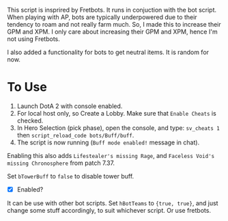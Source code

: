 This script is insprired by Fretbots. It runs in conjuction with the bot script. When playing with AP, bots are typically underpowered due to their tendency to roam and not really farm much.
So, I made this to increase their GPM and XPM. I only care about increasing their GPM and XPM, hence I'm not using Fretbots.

I also added a functionality for bots to get neutral items. It is random for now.

# To Use
1. Launch DotA 2 with console enabled.
2. For local host only, so Create a Lobby. Make sure that `Enable Cheats` is checked. 
3. In Hero Selection (pick phase), open the console, and type: `sv_cheats 1` then `script_reload_code bots/Buff/buff`.
4. The script is now running (`Buff mode enabled!` message in chat).

Enabling this also adds `Lifestealer's missing Rage`, and `Faceless Void's missing Chronosphere` from patch 7.37.

Set `bTowerBuff` to `false` to disable tower buff.
- [x] Enabled?

It can be use with other bot scripts. Set `hBotTeams` to `{true, true}`, and just change some stuff accordingly, to suit whichever script. Or use fretbots.